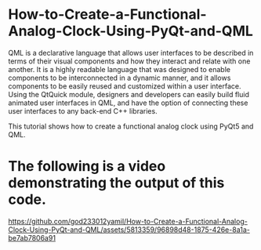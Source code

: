 # How-to-Create-a-Functional-Analog-Clock-Using-PyQt-and-QML
QML is a declarative language that allows user interfaces to be described in terms of their visual components 
and how they interact and relate with one another. It is a highly readable language that was designed to enable 
components to be interconnected in a dynamic manner, and it allows components to be easily reused and customized 
within a user interface. Using the QtQuick module, designers and developers can easily build fluid animated user 
interfaces in QML, and have the option of connecting these user interfaces to any back-end C++ libraries.

This tutorial shows how to create a functional analog clock using PyQt5 and QML.

# The following is a video demonstrating the output of this code.
https://github.com/god233012yamil/How-to-Create-a-Functional-Analog-Clock-Using-PyQt-and-QML/assets/5813359/96898d48-1875-426e-8a1a-be7ab7806a91


